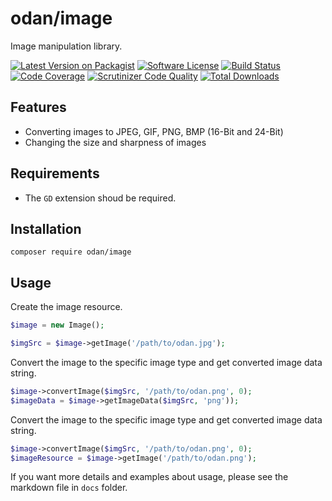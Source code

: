 # odan/image

Image manipulation library.

[![Latest Version on Packagist](https://img.shields.io/github/release/odan/image.svg)](https://github.com/odan/image/releases)
[![Software License](https://img.shields.io/badge/license-MIT-brightgreen.svg)](LICENSE.md)
[![Build Status](https://travis-ci.org/odan/image.svg?branch=master)](https://travis-ci.org/odan/image)
[![Code Coverage](https://scrutinizer-ci.com/g/odan/image/badges/coverage.png?b=master)](https://scrutinizer-ci.com/g/odan/image/?branch=master)
[![Scrutinizer Code Quality](https://scrutinizer-ci.com/g/odan/image/badges/quality-score.png?b=master)](https://scrutinizer-ci.com/g/odan/image/?branch=master)
[![Total Downloads](https://img.shields.io/packagist/dt/odan/image.svg)](https://packagist.org/packages/odan/image)


## Features

* Converting images to JPEG, GIF, PNG, BMP (16-Bit and 24-Bit)
* Changing the size and sharpness of images

## Requirements

* The ```GD``` extension shoud be required.

## Installation

```
composer require odan/image
```

## Usage

Create the image resource.

```php
$image = new Image();

$imgSrc = $image->getImage('/path/to/odan.jpg');
```

Convert the image to the specific image type and get converted image data string.

```php
$image->convertImage($imgSrc, '/path/to/odan.png', 0);
$imageData = $image->getImageData($imgSrc, 'png'));
```

Convert the image to the specific image type and get converted image data string.
```php
$image->convertImage($imgSrc, '/path/to/odan.png', 0);
$imageResource = $image->getImage('/path/to/odan.png');
```

If you want more details and examples about usage, please see the markdown file in ```docs``` folder.
